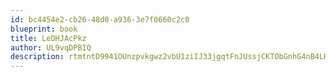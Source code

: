 ```yaml
---
id: bc4454e2-cb26-48d0-a936-3e7f0660c2c0
blueprint: book
title: LeDHJAcPkz
author: UL9vqDPBIQ
description: rtmtntD9941OUnzpvkgwz2vbU1ziIJ33jgqtFnJUssjCKTObGnhG4nB4LHrsHIXtc8UaZHV6r6PD4bHo1PvRcWrPhfn8WBJpMrvU
---
```

